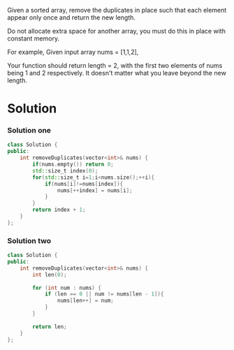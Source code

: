 Given a sorted array, remove the duplicates in place such that each element appear only once and return the new length.

Do not allocate extra space for another array, you must do this in place with constant memory.

For example,
Given input array nums = [1,1,2],

Your function should return length = 2, with the first two elements of nums being 1 and 2 respectively. It doesn't matter what you leave beyond the new length.

# Solution

### Solution one

```cpp
class Solution {
public:
    int removeDuplicates(vector<int>& nums) {
        if(nums.empty()) return 0;
        std::size_t index(0);
        for(std::size_t i=1;i<nums.size();++i){
            if(nums[i]!=nums[index]){
                nums[++index] = nums[i];
            }
        }
        return index + 1;
    }
};
```

### Solution two
```cpp
class Solution {
public:
    int removeDuplicates(vector<int>& nums) {
        int len(0);
        
        for (int num : nums) {
            if (len == 0 || num != nums[len - 1]){
                nums[len++] = num;
            }
        }
        
        return len;
    }
};
```
